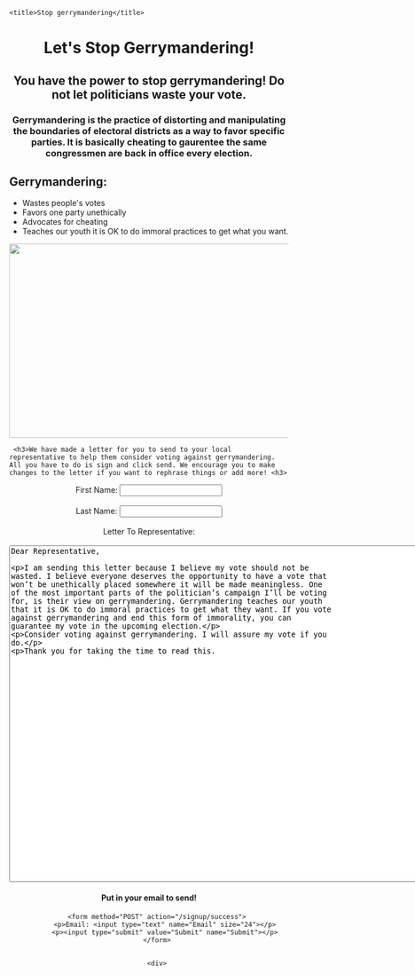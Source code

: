 <html>

<head>

	<title>Stop gerrymandering</title>

<style>
		h1.mainHeading {text-align: center;}

		body {margin-bottom: 50px;}


</style>

</head>

<body>

<center><h1> Let's Stop Gerrymandering!</h1>
	<h2>You have the power to stop gerrymandering! Do not let politicians waste your vote. </h2>
	<h3>Gerrymandering is the practice of distorting and manipulating the boundaries of electoral districts as a way to favor specific parties. It is basically cheating to gaurentee the same congressmen are back in office every election.</h3></center>
	<h2>Gerrymandering:</h2>
	<ul>
		<li> Wastes people's votes </li>
		<li> Favors one party unethically</li>
		<li> Advocates for cheating</li>
		<li> Teaches our youth it is OK to do immoral practices to get what you want.</li>
	</ul>

<center><img height="350px" width="550px"    src="https://lithub.com/wp-content/uploads/2018/10/Screen-Shot-2018-10-30-at-2.20.15-PM.png"></center>

	 <h3>We have made a letter for you to send to your local representative to help them consider voting against gerrymandering. All you have to do is sign and click send. We encourage you to make changes to the letter if you want to rephrase things or add more! <h3>

<form action="MILTO:shilospaw@gmail.com" method="post" enctype="text/plain">
	<center><label name="firstName">First Name:</label>
	<input type="textbox" size="20" name="firstName"/><br><br>
	<label name="lastName">Last Name:</label>
	<input type="textbox" size="20" name="lastName"/><br><br>
	<label name="letterToRep">Letter To Representative:</label><br><br>
	<textarea name="textarea"
   rows="40" cols="100">Dear Representative,

I am sending this letter because I believe my vote should not be wasted. I believe everyone deserves the opportunity to have a vote that won’t be unethically placed somewhere it will be made meaningless. One of the most important parts of the politician’s campaign I’ll be voting for, is their view on gerrymandering. Gerrymandering teaches our youth that it is OK to do immoral practices to get what they want. If you vote against gerrymandering and end this form of immorality, you can guarantee my vote in the upcoming election.

Consider voting against gerrymandering. I will assure my vote if you do. 

Thank you for taking the time to read this.</textarea>
 
   <div class="formBlock">
		<h4>Put in your email to send!</h4>

		<form method="POST" action="/signup/success">
			<p>Email: <input type="text" name="Email" size="24"></p>
			<p><input type="submit" value="Submit" name="Submit"></p>
		</form>


		<div>


  
